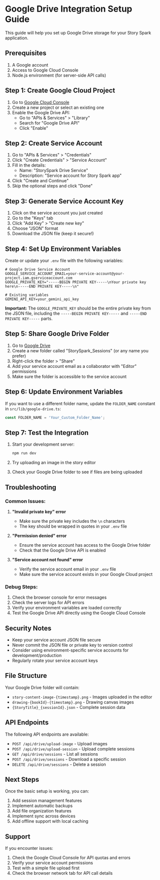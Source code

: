 # Google Drive Integration Setup Guide

This guide will help you set up Google Drive storage for your Story Spark application.

## Prerequisites

1. A Google account
2. Access to Google Cloud Console
3. Node.js environment (for server-side API calls)

## Step 1: Create Google Cloud Project

1. Go to [Google Cloud Console](https://console.cloud.google.com/)
2. Create a new project or select an existing one
3. Enable the Google Drive API:
   - Go to "APIs & Services" > "Library"
   - Search for "Google Drive API"
   - Click "Enable"

## Step 2: Create Service Account

1. Go to "APIs & Services" > "Credentials"
2. Click "Create Credentials" > "Service Account"
3. Fill in the details:
   - Name: "StorySpark Drive Service"
   - Description: "Service account for Story Spark app"
4. Click "Create and Continue"
5. Skip the optional steps and click "Done"

## Step 3: Generate Service Account Key

1. Click on the service account you just created
2. Go to the "Keys" tab
3. Click "Add Key" > "Create new key"
4. Choose "JSON" format
5. Download the JSON file (keep it secure!)

## Step 4: Set Up Environment Variables

Create or update your `.env` file with the following variables:

```env
# Google Drive Service Account
GOOGLE_SERVICE_ACCOUNT_EMAIL=your-service-account@your-project.iam.gserviceaccount.com
GOOGLE_PRIVATE_KEY="-----BEGIN PRIVATE KEY-----\nYour private key here\n-----END PRIVATE KEY-----\n"

# Existing variables
GEMINI_API_KEY=your_gemini_api_key
```

**Important:** The `GOOGLE_PRIVATE_KEY` should be the entire private key from the JSON file, including the `-----BEGIN PRIVATE KEY-----` and `-----END PRIVATE KEY-----` parts.

## Step 5: Share Google Drive Folder

1. Go to [Google Drive](https://drive.google.com/)
2. Create a new folder called "StorySpark_Sessions" (or any name you prefer)
3. Right-click the folder > "Share"
4. Add your service account email as a collaborator with "Editor" permissions
5. Make sure the folder is accessible to the service account

## Step 6: Update Environment Variables

If you want to use a different folder name, update the `FOLDER_NAME` constant in `src/lib/google-drive.ts`:

```typescript
const FOLDER_NAME = 'Your_Custom_Folder_Name';
```

## Step 7: Test the Integration

1. Start your development server:
   ```bash
   npm run dev
   ```

2. Try uploading an image in the story editor
3. Check your Google Drive folder to see if files are being uploaded

## Troubleshooting

### Common Issues:

1. **"Invalid private key" error**
   - Make sure the private key includes the `\n` characters
   - The key should be wrapped in quotes in your `.env` file

2. **"Permission denied" error**
   - Ensure the service account has access to the Google Drive folder
   - Check that the Google Drive API is enabled

3. **"Service account not found" error**
   - Verify the service account email in your `.env` file
   - Make sure the service account exists in your Google Cloud project

### Debug Steps:

1. Check the browser console for error messages
2. Check the server logs for API errors
3. Verify your environment variables are loaded correctly
4. Test the Google Drive API directly using the Google Cloud Console

## Security Notes

- Keep your service account JSON file secure
- Never commit the JSON file or private key to version control
- Consider using environment-specific service accounts for development/production
- Regularly rotate your service account keys

## File Structure

Your Google Drive folder will contain:
- `story-content-image-{timestamp}.png` - Images uploaded in the editor
- `drawing-{bookId}-{timestamp}.png` - Drawing canvas images
- `{StoryTitle}_{sessionId}.json` - Complete session data

## API Endpoints

The following API endpoints are available:

- `POST /api/drive/upload-image` - Upload images
- `POST /api/drive/upload-session` - Upload complete sessions
- `GET /api/drive/sessions` - List all sessions
- `POST /api/drive/sessions` - Download a specific session
- `DELETE /api/drive/sessions` - Delete a session

## Next Steps

Once the basic setup is working, you can:

1. Add session management features
2. Implement automatic backups
3. Add file organization features
4. Implement sync across devices
5. Add offline support with local caching

## Support

If you encounter issues:

1. Check the Google Cloud Console for API quotas and errors
2. Verify your service account permissions
3. Test with a simple file upload first
4. Check the browser network tab for API call details 